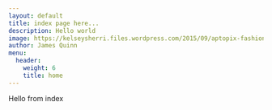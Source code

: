 ```yaml
---
layout: default
title: index page here...
description: Hello world
image: https://kelseysherri.files.wordpress.com/2015/09/aptopix-fashion-theyskens-theory-fall-2012-backstage.jpg
author: James Quinn
menu:
  header:
    weight: 6
    title: home
---
```

Hello from index
